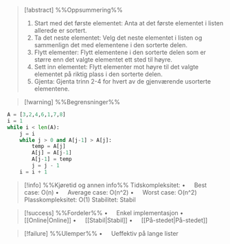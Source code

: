 
> [!abstract] %%Oppsummering%%
> 1. Start med det første elementet: Anta at det første elementet i listen allerede er sortert.
> 2. Ta det neste elementet: Velg det neste elementet i listen og sammenlign det med elementene i den sorterte delen.
> 3. Flytt elementer: Flytt elementene i den sorterte delen som er større enn det valgte elementet ett sted til høyre.
> 4. Sett inn elementet: Flytt elementer mot høyre til det valgte elementet på riktig plass i den sorterte delen.
> 5. Gjenta: Gjenta trinn 2-4 for hvert av de gjenværende usorterte elementene.

> [!warning] %%Begrensninger%%

``` python
A = [3,2,4,6,1,7,8]
i = 1
while i < len(A):
    j = i
    while j > 0 and A[j-1] > A[j]:
        temp = A[j]
        A[j] = A[j-1]
        A[j-1] = temp
        j = j - 1
    i = i + 1
```

> [!info] %%Kjøretid og annen info%%
> Tidskompleksitet: 
> $\bullet\quad$ Best case: O(n)
> $\bullet\quad$ Average case: O(n^2)
> $\bullet\quad$ Worst case: O(n^2)
> Plasskompleksitet: O(1)
> Stabilitet: Stabil

> [!success] %%Fordeler%%
> $\bullet\quad$ Enkel implementasjon
> $\bullet\quad$ [[Online|Online]]
> $\bullet\quad$ [[Stabil|Stabil]]
> $\bullet\quad$ [[På-stedet|På-stedet]]

> [!failure] %%Ulemper%%
> $\bullet\quad$ Ueffektiv på lange lister